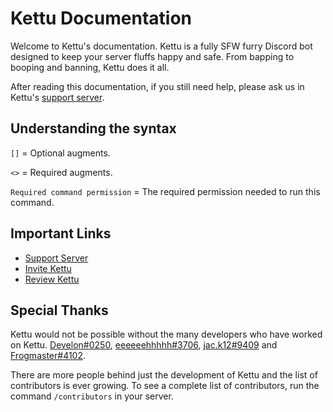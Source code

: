 # Kettu Documentation

Welcome to Kettu's documentation. Kettu is a fully SFW furry Discord bot designed to keep your server fluffs happy and safe. From bapping to booping and banning, Kettu does it all.

After reading this documentation, if you still need help, please ask us in Kettu's [support server](https://discordapp.com/invite/4Bavumy).

## Understanding the syntax

`[]` = Optional augments.

`<>` = Required augments.

`Required command permission` = The required permission needed to run this command.

## Important Links

- [Support Server](https://discordapp.com/invite/4Bavumy)
- [Invite Kettu](https://kettu.dynodel.com/invite?ref=docs)
- [Review Kettu](https://bots.ondiscord.xyz/bots/667131062941384757/review)

## Special Thanks

Kettu would not be possible without the many developers who have worked on Kettu. [Develon#0250](https://gitlab.com/Develon5543), [eeeeeehhhhh#3706](https://github.com/LachlanWalls), [jac.k12#9409](https://github.com/Jack073) and [Frogmaster#4102](https://github.com/1frogmaster98).

There are more people behind just the development of Kettu and the list of contributors is ever growing. To see a complete list of contributors, run the command `/contributors` in your server.
